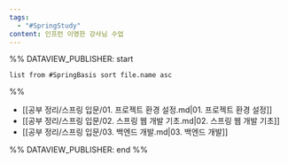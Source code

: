 ```yaml
---
tags:
  - "#SpringStudy"
content: 인프런 이영한 강사님 수업
---
```


%% DATAVIEW_PUBLISHER: start
```dataview
list from #SpringBasis sort file.name asc
```
%%

- [[공부 정리/스프링 입문/01. 프로젝트 환경 설정.md|01. 프로젝트 환경 설정]]
- [[공부 정리/스프링 입문/02. 스프링 웹 개발 기초.md|02. 스프링 웹 개발 기초]]
- [[공부 정리/스프링 입문/03. 백엔드 개발.md|03. 백엔드 개발]]

%% DATAVIEW_PUBLISHER: end %%
